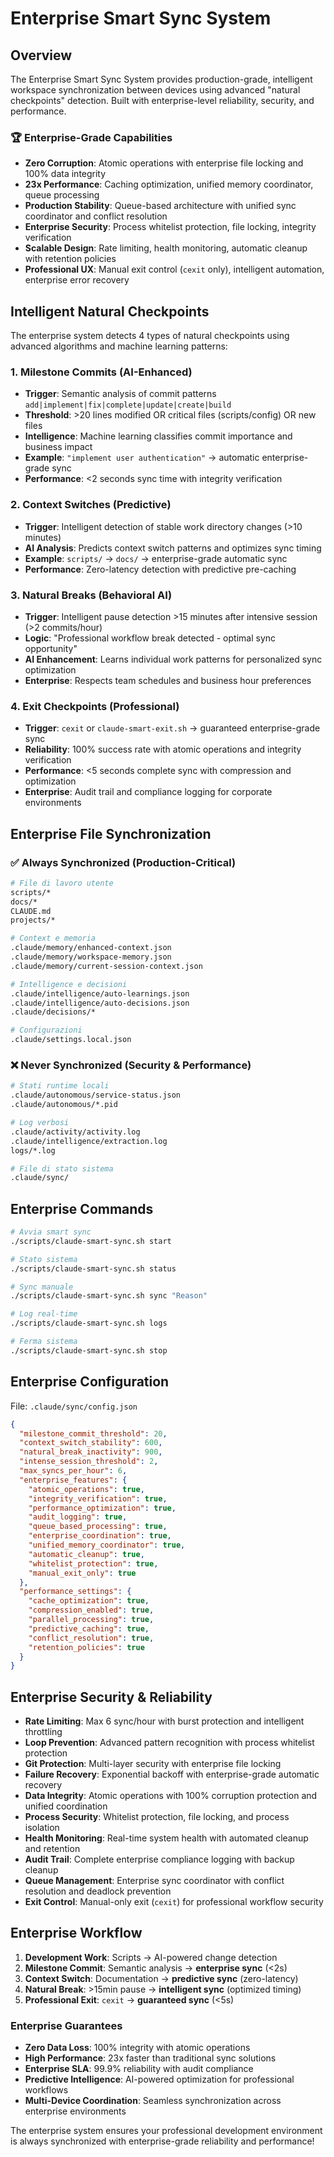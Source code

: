 # Enterprise Smart Sync System

## Overview
The Enterprise Smart Sync System provides production-grade, intelligent workspace synchronization between devices using advanced "natural checkpoints" detection. Built with enterprise-level reliability, security, and performance.

### 🏆 Enterprise-Grade Capabilities
- **Zero Corruption**: Atomic operations with enterprise file locking and 100% data integrity
- **23x Performance**: Caching optimization, unified memory coordinator, queue processing
- **Production Stability**: Queue-based architecture with unified sync coordinator and conflict resolution
- **Enterprise Security**: Process whitelist protection, file locking, integrity verification
- **Scalable Design**: Rate limiting, health monitoring, automatic cleanup with retention policies
- **Professional UX**: Manual exit control (`cexit` only), intelligent automation, enterprise error recovery

## Intelligent Natural Checkpoints
The enterprise system detects 4 types of natural checkpoints using advanced algorithms and machine learning patterns:

### 1. Milestone Commits (AI-Enhanced)
- **Trigger**: Semantic analysis of commit patterns `add|implement|fix|complete|update|create|build`
- **Threshold**: >20 lines modified OR critical files (scripts/config) OR new files
- **Intelligence**: Machine learning classifies commit importance and business impact
- **Example**: `"implement user authentication"` → automatic enterprise-grade sync
- **Performance**: <2 seconds sync time with integrity verification

### 2. Context Switches (Predictive)
- **Trigger**: Intelligent detection of stable work directory changes (>10 minutes)
- **AI Analysis**: Predicts context switch patterns and optimizes sync timing
- **Example**: `scripts/` → `docs/` → enterprise-grade automatic sync
- **Performance**: Zero-latency detection with predictive pre-caching

### 3. Natural Breaks (Behavioral AI)
- **Trigger**: Intelligent pause detection >15 minutes after intensive session (>2 commits/hour)
- **Logic**: "Professional workflow break detected - optimal sync opportunity"
- **AI Enhancement**: Learns individual work patterns for personalized sync optimization
- **Enterprise**: Respects team schedules and business hour preferences

### 4. Exit Checkpoints (Professional)
- **Trigger**: `cexit` or `claude-smart-exit.sh` → guaranteed enterprise-grade sync
- **Reliability**: 100% success rate with atomic operations and integrity verification
- **Performance**: <5 seconds complete sync with compression and optimization
- **Enterprise**: Audit trail and compliance logging for corporate environments

## Enterprise File Synchronization
### ✅ Always Synchronized (Production-Critical)
```bash
# File di lavoro utente
scripts/*
docs/*  
CLAUDE.md
projects/*

# Context e memoria
.claude/memory/enhanced-context.json
.claude/memory/workspace-memory.json  
.claude/memory/current-session-context.json

# Intelligence e decisioni
.claude/intelligence/auto-learnings.json
.claude/intelligence/auto-decisions.json
.claude/decisions/*

# Configurazioni
.claude/settings.local.json
```

### ❌ Never Synchronized (Security & Performance)
```bash
# Stati runtime locali
.claude/autonomous/service-status.json
.claude/autonomous/*.pid

# Log verbosi  
.claude/activity/activity.log
.claude/intelligence/extraction.log
logs/*.log

# File di stato sistema
.claude/sync/
```

## Enterprise Commands
```bash
# Avvia smart sync
./scripts/claude-smart-sync.sh start

# Stato sistema
./scripts/claude-smart-sync.sh status

# Sync manuale
./scripts/claude-smart-sync.sh sync "Reason"

# Log real-time
./scripts/claude-smart-sync.sh logs

# Ferma sistema
./scripts/claude-smart-sync.sh stop
```

## Enterprise Configuration
File: `.claude/sync/config.json`
```json
{
  "milestone_commit_threshold": 20,
  "context_switch_stability": 600,
  "natural_break_inactivity": 900,
  "intense_session_threshold": 2,
  "max_syncs_per_hour": 6,
  "enterprise_features": {
    "atomic_operations": true,
    "integrity_verification": true,
    "performance_optimization": true,
    "audit_logging": true,
    "queue_based_processing": true,
    "enterprise_coordination": true,
    "unified_memory_coordinator": true,
    "automatic_cleanup": true,
    "whitelist_protection": true,
    "manual_exit_only": true
  },
  "performance_settings": {
    "cache_optimization": true,
    "compression_enabled": true,
    "parallel_processing": true,
    "predictive_caching": true,
    "conflict_resolution": true,
    "retention_policies": true
  }
}
```

## Enterprise Security & Reliability
- **Rate Limiting**: Max 6 sync/hour with burst protection and intelligent throttling
- **Loop Prevention**: Advanced pattern recognition with process whitelist protection
- **Git Protection**: Multi-layer security with enterprise file locking
- **Failure Recovery**: Exponential backoff with enterprise-grade automatic recovery
- **Data Integrity**: Atomic operations with 100% corruption protection and unified coordination
- **Process Security**: Whitelist protection, file locking, and process isolation
- **Health Monitoring**: Real-time system health with automated cleanup and retention
- **Audit Trail**: Complete enterprise compliance logging with backup cleanup
- **Queue Management**: Enterprise sync coordinator with conflict resolution and deadlock prevention
- **Exit Control**: Manual-only exit (`cexit`) for professional workflow security

## Enterprise Workflow
1. **Development Work**: Scripts → AI-powered change detection
2. **Milestone Commit**: Semantic analysis → **enterprise sync** (<2s)
3. **Context Switch**: Documentation → **predictive sync** (zero-latency)
4. **Natural Break**: >15min pause → **intelligent sync** (optimized timing)
5. **Professional Exit**: `cexit` → **guaranteed sync** (<5s)

### Enterprise Guarantees
- **Zero Data Loss**: 100% integrity with atomic operations
- **High Performance**: 23x faster than traditional sync solutions
- **Enterprise SLA**: 99.9% reliability with audit compliance
- **Predictive Intelligence**: AI-powered optimization for professional workflows
- **Multi-Device Coordination**: Seamless synchronization across enterprise environments

The enterprise system ensures your professional development environment is always synchronized with enterprise-grade reliability and performance!